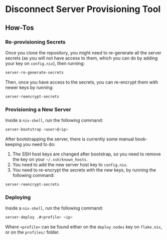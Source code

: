 # Disconnect Server Provisioning Tool

## How-Tos

### Re-provisioning Secrets

Once you clone the repository, you might need to re-generate all the server secrets (as you will not have access to them, which you can do by adding your key on `config.nix`), then running:

```sh
server-re-generate-secrets
```

Then, once you have access to the secrets, you can re-encrypt them with newer keys by running:

```sh
server-reencrypt-secrets
```

### Provisioning a New Server

Inside a `nix-shell`, run the following command:

```sh
server-bootstrap <user>@<ip>
```

After bootstrapping the server, there is currently some manual book-keeping you need to do:

1. The SSH host keys are changed after bootstrap, so you need to remove the key on your `~/.ssh/known_hosts`.
2. You need to add the new server host key to `config.nix`.
2. You need to re-encrypt the secrets with the new keys, by running the following command:

```sh
server-reencrypt-secrets
```

### Deploying

Inside a `nix-shell`, run the following command:

```sh
server-deploy .#<profile> <ip>
```

Where `<profile>` can be found either on the `deploy.nodes` key on `flake.nix`, or on the `profiles/` folder.

